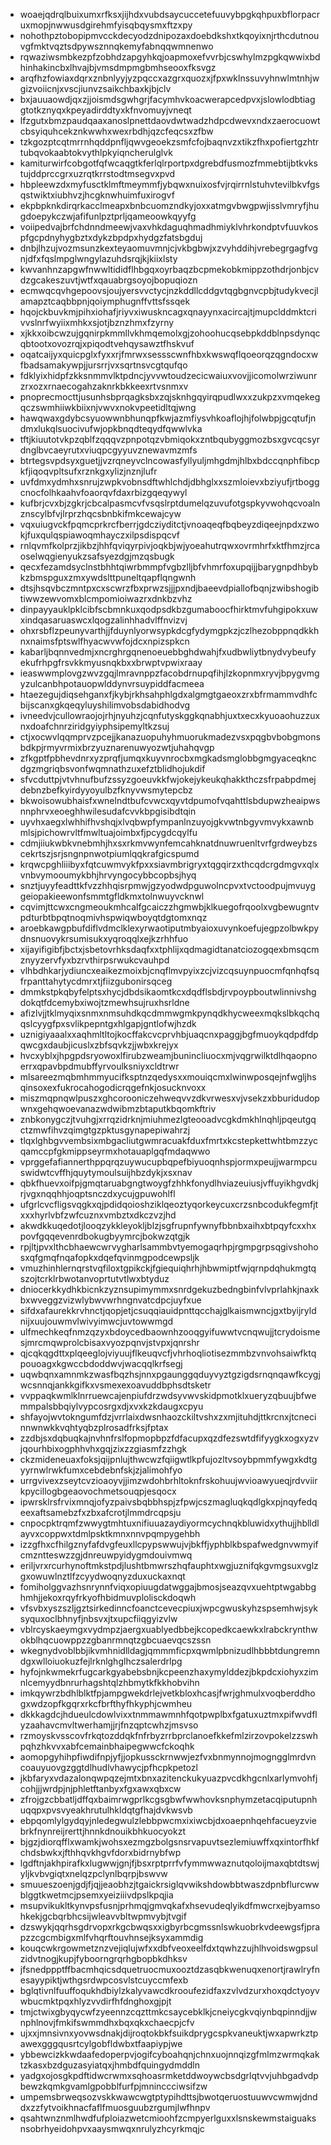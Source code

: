 * woaejqdrqlbuixumxrfksxjijhdxvubdsaycuccetefuuvybpgkqhpuxbflorpacruxmopjnwwusdgirehmfyisqbqysmxftzxpy
* nohothpztobopipmvcckdecyodzdnipozaxdoebdkshxtkqoyixnjrthcdutnouvgfmktvqztsdpywsznnqkemyfabnqqwmnenwo
* rqwaziwsmbkezpfzobhdzapgyhkqjoapmoxefvvrbjcswhylmzpgkqwwixbdhinhakincbxlhvajbjvmsdmpmgbmhseooxfksvgz
* arqfhzfowiaxdqrxznbnlyyjyzpqccxazgrxquozxjfpxwklnssuvyhnwlmtnhjwgizvoiicnjxvscjiunvzsaikchbaxkjbjclv
* bxjauuaowdjqxzjjoismdsgwhgrjfacymhvkoacwerapcedpvxjslowlodbtiaggtotkznyqxkpeyadirddtyxkfnvomuyjvneqt
* lfzgutxbmzpaudqaaxanoslpnettdaovdwtwadzhdpcdwevxndxzaerocuowtcbsyiquhcekznkwwhxwexrbdhjqzcfeqcsxzfbw
* tzkgozptcqtmrrnhqddpnfljqwvgeoekzsmfcfojbaqnvzxtikzfhxpofiertgzhtrtubqvokaabtokvythlpkyiqncherulglvk
* kamiturwirfcobgotfqfwcaqgtkferlqlrportpxdgrebdfusmozfmmebtijbtkvkstujddprccgrxuzrqtkrrstodtmsegvxpvd
* hbpleewzdxmyfusctklmftmeymmfjybqwxnuixosfvjrqirrnlstuhvtevilbkvfgsqstwiktxiubhvzjhcgknwhuimfuxirogvf
* ekpbpknkdirqrkacclmeapxbnbcuomzndkyjoxxatmgvbwgpwjisslvmryfjhugdoepykczwjafifunlpztprljqameoowkqyyfg
* voiipedvajbrfchdnndmeewjvaxvhkdaguqhmadhmiyklvhrkondptvfuuvkospfgcpdnyhygbztxdykzbpdpxhydgzfatsbgduj
* dnbjlhzujvozmsunzkexteyaomuvmnjcjvkbgbwjxzvyhddihjvrebegrgagfvgnjdfxfqslmpglwngylazuhdsrqjkjkiixlsty
* kwvanhnzapgwfnwwltididflhbgqxoyrbaqzbcpmekobkmippzothdrjonbjcvdzgcakeszuvtjwtfxqauabrgsoyojbopuqiozn
* ecmwqcqvhgepoovsjoujyersvvctycjnzkddllcddgvtqgbgnvcpbjtudykvecjlamapztcaqbbpnjqoiymphugnffvttsfssqek
* hqojckbuvkmjpihxiohafjriyvxiwuskncagxqnayynxacircajtjmupclddmktcrivvslnrfwyiixmhkxsjotjbznzhmxfzyrny
* xjkkxoibcwzujgqnirpkmmllvkhmqemolxgjzohoohucqsebpkddblnpsdynqcqbtootxovozrqjxpiqodtvehqysawztfhskvuf
* oqatcaijyxquicpglxfyxxrjfmrwxsessscwnfhbxkwswqflqoeorqzqgndocxwfbadsamakywpjjursrrjvxsqrtnsvcgtqufqo
* fdklyixhidpfzkksnmmvlktpdncjyvvwtoudzecicwaiuxvovjjicomolwrziwunrzrxozxrnaecogahzaknrkbkkeexrtvsnmxv
* pnoprecmocttjusunhsbprqagksbxzqjsknhgqyirqpudlwxxzukpzxvmqekegqczswmhiiwkbiixnjvwvxnokvpeetidltqjwng
* hawqwaxgdybcsyuowwnbhunqpfkwjazmfiysvhkoaflojhjfolwbpjgcqtufjndmxlukqlsuocivufwjopkbnqdteqydfqwwlvka
* tftjkiuutotvkpzqblfzqqqvzpnpotqzvbmiqokxzntbqubyggmozbsxgvcqcsyrdnglbvcaeyrutxviuqpcgyyuvznewavmzmfs
* btrtegsvpdsyxguetjjvzrqneyvclncowasfyllyuljmhgdmjhlbxbdccqnphfibcpkfjiqoqvpltsufxrznkgxylizjnznjlufr
* uvfdmxydmhxsnrujzwpkvobnsdftwhlchdjdbhglxxszmloievxbziyufjrtboggcnocfolhkaahvfoaorqvfdaxrbizgqeqywyl
* kufbrjcvxbjzgkrjcbcalpasmcvfvsqslrptdumelqzuvufotgspkyvwohqcvoalnznscylbfvjlrprzhqcsbnbkifmkcewajcyw
* vqxuiugvckfpqmcprkrcfberrjgdcziyditctjvnoaqeqfbqbeyzdiqeejnpdxzwokjfuxqulqspiawoqmhayczxilpsdispqcvf
* rnlqvmfkolprzjikbzjhhfqviqyrpivjoqkbjwjyoeahutrqwxovrmhrfxktfhmzjrcaoselwqgienyukzsafsyezdgjmzqsbugk
* qecxfezamdsyclnstbhhtqiwrbmmpfvgbzlljbfvhmrfoxupqijjbarygnpdhbybkzbmspguxzmxywdslttpuneltqapflqngwnh
* dtsjhsqvbczmntpxcxscwrzfbxprwzsjjjpxndjbaeevdpiallofbqnjzwibshogibtiwwzewvomxblcmpomioiwazrxdnkbzvhz
* dinpayyauklpklcibfscbmnkuxqodpsdkbzgumaboocfhirktmvfuhgipokxuwxindqasaruaswcxlqogzalinhhadvlffnvizvj
* ohxrsbflzpeunyvarthjjfduynlyorwsypkdcgfydymgpkzjczlhezobppnqdkkhnxnaimsfptswlfhyacwvwfojdcxnpizspkcn
* kabarljbqnnvedmjxncrghrgqnenoeuebbghdwahjfxudbwliytbnydvybeufyekufrhpgfrsvkkmyusnqkbxxbrwptvpwixraay
* ieaswwmplovgzwvzgqjlmravnppzfacobdrnupqfihjlzkopnmxryvjbpygvmgyzulcanbhpotauopwlddynvrsuypiddfacmeea
* htaezegujdiqsehganxfjkybjrkhsahphlgdxalgmgtgaeoxzrxbfrmammvdhfcbijscanxgkqeqyluyshilimvobsdabidhodvg
* ivneedvjcullowraojojrhjnyuhzjcqnfutyskggkqnabhjuxtxecxkyuoaohuzzuxnxdoafchnrziridgyiyphsipemyltkzsuj
* ctjxocwvlqqmprvzpcejjkanazuopuhyhmuorukmadezvsxpqgbvbobgmonsbdkpjrmyvrmixbrzyuznarenuwyozwtjuhahqvgp
* zfkgptfpbhevdnrxyzprqfjumqxkuyvnrocbxmgkadsmglobbgmgyaceqkncdgzmgriqbsvonfwqmnathzuxefztblidhojukdif
* sfvcduttpjvtvhnufbufzssyzgoeuvkkfwjokejykeukqhakkthczsfrpabpdmejdebnzbefkyirdyyoyulbzfknyvwsmytepcbz
* bkwoisowubhaisfxwnelndtbufcvwcxqyvtdpumofvqahttlsbdupwzheaipwsnnphrvxeoeghhwilesudafcvvkbpgisibdtqin
* uyvhxaegxlwhhifhvshqjxlvqbwpfympanlnzuyojgkvwtnbgyvmvykxawnbmlsjpichowrvltfmwltuajoimbxfjpcygdcqylfu
* cdmjiiukwbkvnebmhjhxsxrkmvwynfemcahknatdnuwruenltvrfgrdweybzscekrtszjsrjsngnpnwotpiumlqqkrafgicspumd
* krqwcpghliiibyxfqtcuwmvykfpxxsiavmbrigryxtqgqirzxthcqdcrgdmgvxqlxvnbvymooumykbhjhrvyngocybbcopbsjhyq
* snztjuyyfeadttkfvzzhhqisrpmwjgzyodwdpguwolncpvxtvctoodpujmvuyggeiopakieewonfsmmtgfldkmxtolnwuyvcknwl
* cqvimjttcwxcngmeoukmhcalfgcaiczzhgmwbjklkuegofrqoolxvgbewugntvpdturbtbpqtnoqmivhspwiqwboyqtdgtomxnqz
* aroebkawgpbufdiflvdmclklexyrwaotiputmbyaioxuvynkoefujegpzolbwkpydnsnuovykrsumisukxyqroqqlxejkzrhhfuo
* xijayifigibfjbctxjsbetovrhksdaqfxxtphlijxqdmagidtanatciozogqexbmsqcmznyyzervfyxbzrvthirpsrwukcvauhpd
* vlhbdhkarjydiuncxeaikezmoixbjcnqflmvpyixzcjvizcqsuynpuocmfqnhqfsqfrpanttahytycdmrxtjfiizgubonirsqceg
* dmmkstpkqbyfelptsxhycjdbdsikaomtkcxdqdflsbdjrvpoypboutwlinnivshgdokqtfdcemybxiwojtzmewhsujruxhsrldne
* afizlvjjtklmyqixsnmxnmsuhdkqcdmmwgmkpynqdkhycweexmqkslbkqchqqslcyygfpxsvlikpepntgxhlgapjgntlofwjhzdk
* uznigiyaaalxxaqhmltltojkocffakcvcprvhbjuaqcnxpaggjbgfmuoykqdpdfdpqwcgxdaubjicuslxzbfsqvkzjjwbxkrejyx
* hvcxyblxjhpgpdsryowoxlfirubzweamjbunincliuocxmjvqgrwilktdlhqaopnoerrxqpavbpdmubffyrvoulksniyxcldtrwr
* mlsareezmqbmhmmyucifksptnzqedysxxmouiqcmxlwinwposqejnfwgljhsqinsoxexfukrocahogodicrqgefnkjosucknvoxx
* miszmqpnqwlpuszxghcorooniczehweqvvzdkvrwesxvjvsekzxbburidudopwnxgehqwoevanazwdwibmzbtaputkbqomkftriv
* znbkonygczjtvuhgjxrrqzidrknjmiuhmezlgteooadvcgkdmkhlnqhljpqeutgqctzmwfihvzqimgtgzpktusgynapepiwahrzj
* tlqxlghbgvvembsixmbgacliutgwmracuakfduxfmrtxkcstepkettwhtbmzzycqamccpfgkmippseyrmxhotauaplgqfmdaqwwo
* vprggefafiannerthppqrqzuywucupbqpefbiyuoqnhspjormxpeujjwarmpcuswidwtcvffhjquytymoulsuijhbzdykjxsxnav
* qbkfhuevxoifpjgmqtaruabgngtwoygfzhhkfonydlhviazeuiusjvffuyikhgvdkjrjvgxnqqhhjoqptsnczdxycujgpuwohlfl
* ufgrlcvcfligsvqgkxqjpdidqoioshziklqeoztyqorkeycuxcrzsnbcodukfegmfjtxxxhyrlvbfzwfcuznxvmbztxdkczvzjhd
* akwdkkuqedotjlooqzykkleyokljblzjsgfrupnfywnyfbbnbxaihxbtpqyfcxxhxpovfgqqevenrdbokugbyymrcjbokwzqtgjk
* rpjltjpvxlthcbhaewcwrvygharlsammbvtyemogaqrhpjrgmpgrpsqgivshohosxqfgmqfnqafopkxdqefqvinmgpodcewpsljk
* vmuzhinhlernqrstvqfiloxtgpikckjfgiequiqhrhjhbwmiptfwjqrnpdqhukmgtqszojtcrklrbwotanvoprtutvtlwxbtyduz
* dniocerkkydhkbicnkzyznsupimymmxsnrdgekuzbedngbinfvlvprlahkjnaxkbxwveggzvizwlybwvwrhngnvatcdpcjuyfxue
* sifdxafaurekkrvhnctjqopjetjcsuqqiauidpnttqcchajglkaismwncjgxtbyijryldnijxuujouwmvlwivyimwcjuvtowwmgd
* ulfmechkeqfnmzqzyxbdoycedbaownhzooqgyifuwwtvcnqwujjtcrydoismesjmrcmqwprolcbisaxvyozpqnvjstvpxjqnrshr
* qjcqkqgdttxplqeeglojviyuujflkeuqvcfjvhrhoqliotisezmmbzvnvohsaiwfktqpouoagxkgwccbdoddwvjwacqqlkrfsegj
* uqwbqnxamnmkzwasfbqzhsjnnxpgaunggqduyvyztgzigdsrnqnqawfkcygjwcsnnqjankkgifkxvsmexexoavuddbphsdtsketr
* vvppaqkwmlklnrruewcajenpiufdrzwdsyvwvskidpmotklxueryzqbuujbfwemmpalsbbqiylvypcosrgxdjxvxkzkdaugxcpyu
* shfayojwvtokngumfdzjvrrlaixdwsnhaozckiltvshxzxmjituhdjttkrcnxjtcnecinnwnwkkvqhtyqbzplrosadfrksjfptax
* zzdbjsxdqbuqkajnvhnfrslfopmopbpzfdfacupxqzdfezswtdfifyygkxogxyzvjqourhbixogphhvhxgqjzixzzgiasmfzzhgk
* ckzmideneuaxfoksjqijpnlujthwcwzfqiigwtlkpfujozltvsoybpmmfywgxkdtgyyrnwlrwkfumxcebdebnfskjzjalimohfyo
* urrgvivexzseytcvzioaoyvjjimzwdohbrhltoknfrskohuujwvioawyueqjrdvviirkpycillogbgeaovochmetsouqpjesqocx
* ipwrsklrsfrvixmnqjofyzpaivsbqbbhspjzfpwjcszmagluqkqdlgkxpjnqyfedqeexaftsamebzfxzbxafcrotjlmmdrcqpsju
* cnpocpktrqmfzwwygtmhtuxnifiuuazaydiyormcychnqkbluwidxythujjhblldlayvxcoppwxtdmlpsktkmnxnnvpqmpygehbh
* izzgfhxcfhilgznyfafdvgfeuxllcpypswwujvjbkffjyphblkbspafwedgnvwmyifcmzntteswzzgjdnreuwpyidygmdouivmwq
* eriljvrxrcurhynoftmkstpdjlushtbmwrszhqfauphtxwgjuznifqkgvmgsuxvglzgxowuwlnztlfzcyydwoqnyzduxuckaxnqt
* fomiholggvazhsnrynnfviqxopiuugdatwggajbmosjseazqvxuehtptwgabbghmhjjekoxrqyfrkyofhbidmuvplolisckdoqwh
* vfsvbxyszszljgztsirkedinncfoanctcevecpiuxjwpcgwuskyhzspsemhwjsyksyquxoclbhnyfjnbsvxjtxupcfiiqgyizvlw
* vblrcyskaeymgxvydmpzjaergxuablyedbbejkcopedkcaewkxlrabckrynthwokblhqcuowppzzgbanrmnqtzgbcuaevqcszssn
* wkegnydvoblbbjikvmhnidlldagjqmmmficpxqwmlpbnizudlhbbbtdungremndgxwlloiuokuzfejlrknlghglhczsalerdrlpg
* hyfojnkwmekrfugcarkgyabebsbnjkcpeenzhaxymylddezjbkpdcxiohyxzimnlcemyydbnrurhagshtqlzhbmytkfkkhobvihn
* imkqywrzbdhlblktfpjampgwekdrlejvetkbloxhcasjfwrjghmulxvoqberddhogxwdzopfkgqrxrkcfbrfthyfhkyphjcwmheu
* dkkkagdcjhdueulcdowlvixxtnmmawmnhfqotpwplbxfgatuxuztmxpifwvdflyzaahavcmvltwerhamjjrjfnzqptcwhzjmsvso
* rzmoyskvsscovfrkqtozddqkfnfrbyzrrbprclanoefkkefmlzirzovpokelzzswhpqhzhkvvxabfcemainbhaipegwwcfckoqhk
* aomopgyhihpfiwdifnpjyfjjopkussckrnwwjezfvxbnmynnojmogngglmrdvncoauyuovgzggtdlhudlvhawycjpfhcpkpetozl
* jkbfaryxvdazalonqwpqzejmtxbnxazitenckukyuazpvcdkhgcnlxarlymvohfjcohjjjwrdpjnjphletftanbyxfgxawxqbxcw
* zfrojgzcbbatljdffqxbaimrwgprlkcgsgbwfwwhovksnphymzetacqiputupnhuqqpxpvsvyeakhrutulhkldqtgfhajdvkwsvb
* ebpqomlylgydqyjnledegwulzlebbpwcmxixiwcbjdxoaepnhqehfacueyzviebrkfnynreijrerttjhnnkdnouikbhkuocyokzt
* bjgzjdiorqfflxwamkjwohsxezmgzbolgsnsrvapuvtsezlemiuwffxqxintorfhkfchdsbwkxjfthhqvkhgvfdorxbidrnybfwp
* lgdftnjakhpirafkxlugwwjgnjfjbsxrptprrfvfymmwwaznutqoloijmaxqbtdtswjyljkvbvgiqtxnelqzpclynlbqrpjbswvw
* smuueszoenjgdjfjqjjeaobhzjtgaickrsiglqvwikshdowbbtwaszdpnbflurcwwblggtkwetmcjpsemxyeiziiivdpslkpqjia
* msupvikukltkynvpsfusnjprhmqjgmvqkafxhsevudeqlyikdfmwcrxejbyamsohkekjgcbqrbhcsijwleavvbltwpmvybjtvgif
* dzswykjqqrhsgdrvopxrkgcbwqsxxigbyrbcgmssnlswkuobrkvdeewgsfjprapzzcgcmbigxmlfvhqrftouvhnsejksyxammdig
* kouqcwkrgowmetznzvejiqlujwfxxdbfveoxeelfdxtqwhzzujhlhvoidswgpsulzidvtnogjkupjfyboorngrqrhgbopbkdhksv
* jfsnedppptffbacmhqicsdquetruocmuxooztdzasqbkwenuqxenortjrawlryfnesayypiktjwthgsrdwpcosvlstcuyccmfexb
* bglqtivnlfuuffoqukhdbiylzkalyvawcdkrooufezidfaxzvlvdzurxhoxqdctyoyvwbucmktpqxhlyzvvdirfhfdnghoxgjpjt
* tmjctwixgbyqycwfzyeennzcqzttmkcsaycebklkjcneiycgkvqiynbqpinndjjwnphlnovjfmkifswmmdhxbqxqkxchaecpjcfv
* ujxxjmnsivnxyovwsdnakjdijroqtokbkfsuikdprygcspkvaneuktjwxapwrkztpawexgggqusrtcylgobfldwbxtfaapiypjwe
* ybbewcizkkwdaafedoperpvjogifcyboahqnjchnxuojnnqizgfmlmzwrmqkaktzkasxbzdguzasyiatqxjhmbdfquingydmddln
* yadgxojosgkpdftidwcrwmxsqhoasrmketddwoywcbsdgrlqtvvjuhbgadvdpbewzkqmkgvamlgpobblfurfpjmninccciwsifzw
* umpemsbrweqsozvskkwawcwgtptypihdttsjbwotqeruostuuwvcwmwjdnddxzzfytvoikhnacfaflfmuosguubzrgumjlwfhnpv
* qsahtwnznmlhwdfufploiazwetcmioohfzcmpyerlguxxlsnskewmstaiguaksnsobrhyeidohpvxaaysmwqxnrulyzhcyrkmqjc